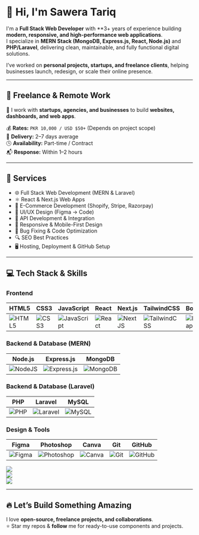 # 👋 Hi, I'm Sawera Tariq

I'm a **Full Stack Web Developer** with **3+ years of experience  building **modern, responsive, and high-performance web applications**.  
I specialize in **MERN Stack (MongoDB, Express.js, React, Node.js)** and **PHP/Laravel**, delivering clean, maintainable, and fully functional digital solutions.

I’ve worked on **personal projects, startups, and freelance clients**, helping businesses launch, redesign, or scale their online presence.

---

## 💼 Freelance & Remote Work

🎯 I work with **startups, agencies, and businesses** to build **websites, dashboards, and web apps**.  

💰 **Rates:** `PKR 10,000 / USD $50+` (Depends on project scope)  
📅 **Delivery:** 2–7 days average  
🕓 **Availability:** Part-time / Contract  
📬 **Response:** Within 1–2 hours

---

## 🚀 Services

- 🌐 Full Stack Web Development (MERN & Laravel)  
- ⚛️ React & Next.js Web Apps  
- 🛒 E-Commerce Development (Shopify, Stripe, Razorpay)  
- 🎨 UI/UX Design (Figma → Code)  
- 🔌 API Development & Integration  
- 📱 Responsive & Mobile-First Design  
- 🧪 Bug Fixing & Code Optimization  
- 🔍 SEO Best Practices  
- 🖥️ Hosting, Deployment & GitHub Setup  

---

## 💻 Tech Stack & Skills

### **Frontend**
| HTML5 | CSS3 | JavaScript | React | Next.js | TailwindCSS | Bootstrap |
|-------|------|------------|-------|---------|-------------|-----------|
| ![HTML5](https://img.shields.io/badge/html5-%23E34F26.svg?style=flat-square&logo=html5&logoColor=white) | ![CSS3](https://img.shields.io/badge/css3-%231572B6.svg?style=flat-square&logo=css3&logoColor=white) | ![JavaScript](https://img.shields.io/badge/javascript-%23323330.svg?style=flat-square&logo=javascript&logoColor=%23F7DF1E) | ![React](https://img.shields.io/badge/react-%2320232a.svg?style=flat-square&logo=react&logoColor=%2361DAFB) | ![Next JS](https://img.shields.io/badge/Next-black?style=flat-square&logo=next.js&logoColor=white) | ![TailwindCSS](https://img.shields.io/badge/tailwindcss-%2338B2AC.svg?style=flat-square&logo=tailwind-css&logoColor=white) | ![Bootstrap](https://img.shields.io/badge/bootstrap-%238511FA.svg?style=flat-square&logo=bootstrap&logoColor=white) |

### **Backend & Database (MERN)**
| Node.js | Express.js | MongoDB |
|---------|------------|---------|
| ![NodeJS](https://img.shields.io/badge/node.js-6DA55F?style=flat-square&logo=node.js&logoColor=white) | ![Express.js](https://img.shields.io/badge/express.js-%23404d59.svg?style=flat-square&logo=express&logoColor=%2361DAFB) | ![MongoDB](https://img.shields.io/badge/MongoDB-%234ea94b.svg?style=flat-square&logo=mongodb&logoColor=white) |

### **Backend & Database (Laravel)**
| PHP | Laravel | MySQL |
|-----|---------|-------|
| ![PHP](https://img.shields.io/badge/php-%23777BB4.svg?style=flat-square&logo=php&logoColor=white) | ![Laravel](https://img.shields.io/badge/laravel-%23FF2D20.svg?style=flat-square&logo=laravel&logoColor=white) | ![MySQL](https://img.shields.io/badge/mysql-4479A1.svg?style=flat-square&logo=mysql&logoColor=white) |

### **Design & Tools**
| Figma | Photoshop | Canva | Git | GitHub |
|-------|-----------|-------|-----|--------|
| ![Figma](https://img.shields.io/badge/figma-%23F24E1E.svg?style=flat-square&logo=figma&logoColor=white) | ![Photoshop](https://img.shields.io/badge/adobe%20photoshop-%2331A8FF.svg?style=flat-square&logo=adobe%20photoshop&logoColor=white) | ![Canva](https://img.shields.io/badge/Canva-%2300C4CC.svg?style=flat-square&logo=Canva&logoColor=white) | ![Git](https://img.shields.io/badge/git-%23F05032.svg?style=flat-square&logo=git&logoColor=white) | ![GitHub](https://img.shields.io/badge/github-%23121011.svg?style=flat-square&logo=github&logoColor=white) |


![](https://github-readme-stats.vercel.app/api?username=saweratariq07&theme=tokyonight&show_icons=true)  
![](https://github-readme-streak-stats.herokuapp.com/?user=saweratariq07&theme=tokyonight)  
![](https://github-readme-stats.vercel.app/api/top-langs/?username=saweratariq07&theme=tokyonight&layout=compact)

---

## 🔥 Let’s Build Something Amazing

I love **open-source, freelance projects, and collaborations**.  
⭐ Star my repos & **follow** me for ready-to-use components and projects.
